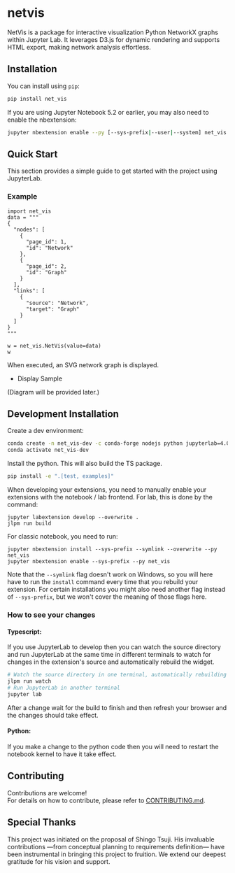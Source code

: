 # netvis

NetVis is a package for interactive visualization Python NetworkX graphs within Jupyter Lab. It leverages D3.js for dynamic rendering and supports HTML export, making network analysis effortless.

## Installation

You can install using `pip`:

```bash
pip install net_vis
```

If you are using Jupyter Notebook 5.2 or earlier, you may also need to enable
the nbextension:

```bash
jupyter nbextension enable --py [--sys-prefix|--user|--system] net_vis
```

## Quick Start

This section provides a simple guide to get started with the project using JupyterLab.

### Example

```
import net_vis
data = """
{
  "nodes": [
    {
      "page_id": 1,
      "id": "Network"
    },
    {
      "page_id": 2,
      "id": "Graph"
    }
  ],
  "links": [
    {
      "source": "Network",
      "target": "Graph"
    }
  ]
}
"""

w = net_vis.NetVis(value=data)
w
```

When executed, an SVG network graph is displayed.

- Display Sample

(Diagram will be provided later.)

## Development Installation

Create a dev environment:

```bash
conda create -n net_vis-dev -c conda-forge nodejs python jupyterlab=4.0.11
conda activate net_vis-dev
```

Install the python. This will also build the TS package.

```bash
pip install -e ".[test, examples]"
```

When developing your extensions, you need to manually enable your extensions with the
notebook / lab frontend. For lab, this is done by the command:

```
jupyter labextension develop --overwrite .
jlpm run build
```

For classic notebook, you need to run:

```
jupyter nbextension install --sys-prefix --symlink --overwrite --py net_vis
jupyter nbextension enable --sys-prefix --py net_vis
```

Note that the `--symlink` flag doesn't work on Windows, so you will here have to run
the `install` command every time that you rebuild your extension. For certain installations
you might also need another flag instead of `--sys-prefix`, but we won't cover the meaning
of those flags here.

### How to see your changes

#### Typescript:

If you use JupyterLab to develop then you can watch the source directory and run JupyterLab at the same time in different
terminals to watch for changes in the extension's source and automatically rebuild the widget.

```bash
# Watch the source directory in one terminal, automatically rebuilding when needed
jlpm run watch
# Run JupyterLab in another terminal
jupyter lab
```

After a change wait for the build to finish and then refresh your browser and the changes should take effect.

#### Python:

If you make a change to the python code then you will need to restart the notebook kernel to have it take effect.

## Contributing

Contributions are welcome!  
For details on how to contribute, please refer to [CONTRIBUTING.md](https://github.com/cmscom/netvis/blob/main/CONTRIBUTING.md).

## Special Thanks

This project was initiated on the proposal of Shingo Tsuji. His invaluable contributions —from conceptual planning to requirements definition— have been instrumental in bringing this project to fruition. We extend our deepest gratitude for his vision and support.

